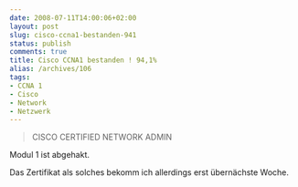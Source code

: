 ```yaml
---
date: 2008-07-11T14:00:06+02:00
layout: post
slug: cisco-ccna1-bestanden-941
status: publish
comments: true
title: Cisco CCNA1 bestanden ! 94,1%
alias: /archives/106
tags:
- CCNA 1
- Cisco
- Network
- Netzwerk
---
```


> CISCO CERTIFIED NETWORK ADMIN

Modul 1 ist abgehakt.

Das Zertifikat als solches bekomm ich allerdings erst übernächste Woche.
